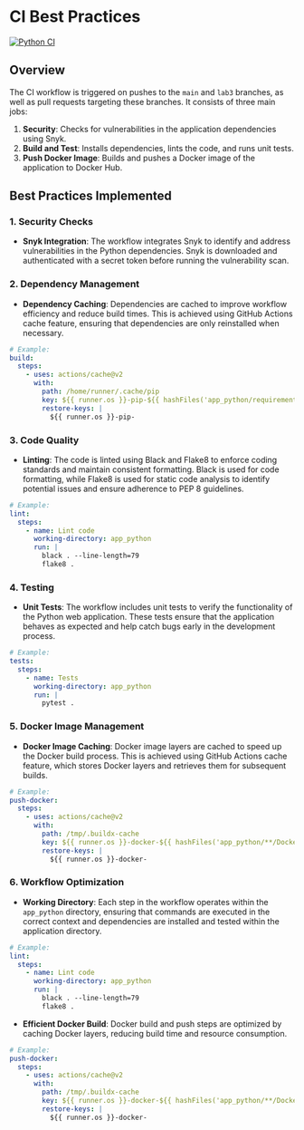 # CI Best Practices

[![Python CI](https://github.com/wesam-naseer/S24-core-course-labs/actions/workflows/python-ci.yaml/badge.svg?branch=lab3)](https://github.com/wesam-naseer/S24-core-course-labs/actions/workflows/python-ci.yaml)

## Overview

The CI workflow is triggered on pushes to the `main` and `lab3` branches, as well as pull requests targeting these branches. It consists of three main jobs:

1. **Security**: Checks for vulnerabilities in the application dependencies using Snyk.
2. **Build and Test**: Installs dependencies, lints the code, and runs unit tests.
3. **Push Docker Image**: Builds and pushes a Docker image of the application to Docker Hub.

## Best Practices Implemented

### 1. Security Checks

- **Snyk Integration**: The workflow integrates Snyk to identify and address vulnerabilities in the Python dependencies. Snyk is downloaded and authenticated with a secret token before running the vulnerability scan.

### 2. Dependency Management

- **Dependency Caching**: Dependencies are cached to improve workflow efficiency and reduce build times. This is achieved using GitHub Actions cache feature, ensuring that dependencies are only reinstalled when necessary.

```yaml
# Example:
build:
  steps:
    - uses: actions/cache@v2
      with:
        path: /home/runner/.cache/pip
        key: ${{ runner.os }}-pip-${{ hashFiles('app_python/requirements.txt') }}
        restore-keys: |
          ${{ runner.os }}-pip-
```

### 3. Code Quality

- **Linting**: The code is linted using Black and Flake8 to enforce coding standards and maintain consistent formatting. Black is used for code formatting, while Flake8 is used for static code analysis to identify potential issues and ensure adherence to PEP 8 guidelines.

```yaml
# Example:
lint:
  steps:
    - name: Lint code
      working-directory: app_python
      run: |
        black . --line-length=79
        flake8 .
```

### 4. Testing

- **Unit Tests**: The workflow includes unit tests to verify the functionality of the Python web application. These tests ensure that the application behaves as expected and help catch bugs early in the development process.

```yaml
# Example:
tests:
  steps:
    - name: Tests
      working-directory: app_python
      run: |
        pytest .
```

### 5. Docker Image Management

- **Docker Image Caching**: Docker image layers are cached to speed up the Docker build process. This is achieved using GitHub Actions cache feature, which stores Docker layers and retrieves them for subsequent builds.

```yaml
# Example:
push-docker:
  steps:
    - uses: actions/cache@v2
      with:
        path: /tmp/.buildx-cache
        key: ${{ runner.os }}-docker-${{ hashFiles('app_python/**/Dockerfile') }}
        restore-keys: |
          ${{ runner.os }}-docker-
```

### 6. Workflow Optimization

- **Working Directory**: Each step in the workflow operates within the `app_python` directory, ensuring that commands are executed in the correct context and dependencies are installed and tested within the application directory.

```yaml
# Example:
lint:
  steps:
    - name: Lint code
      working-directory: app_python
      run: |
        black . --line-length=79
        flake8 .
```

- **Efficient Docker Build**: Docker build and push steps are optimized by caching Docker layers, reducing build time and resource consumption.

```yaml
# Example:
push-docker:
  steps:
    - uses: actions/cache@v2
      with:
        path: /tmp/.buildx-cache
        key: ${{ runner.os }}-docker-${{ hashFiles('app_python/**/Dockerfile') }}
        restore-keys: |
          ${{ runner.os }}-docker-
```
